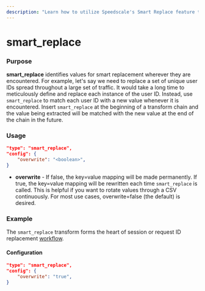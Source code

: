 ```yaml
---
description: "Learn how to utilize Speedscale's Smart Replace feature to efficiently modify API responses during testing. This documentation provides clear instructions and examples for implementing traffic transforms to enhance your application's performance."
---
```


# smart_replace 

### Purpose

**smart_replace** identifies values for smart replacement wherever they are encountered. For example, let's say we need to replace a set of unique user IDs spread throughout a large set of traffic. It would take a long time to meticulously define and replace each instance of the user ID. Instead, use `smart_replace` to match each user ID with a new value whenever it is encountered. Insert `smart_replace` at the beginning of a transform chain and the value being extracted will be matched with the new value at the end of the chain in the future.

### Usage

```json
"type": "smart_replace",
"config": {
    "overwrite": "<boolean>",
}
```

- **overwrite** - If false, the key=value mapping will be made permanently. If true, the key=value mapping will be rewritten each time `smart_replace` is called. This is helpful if you want to rotate values through a CSV continuously. For most use cases, overwrite=false (the default) is desired.

### Example

The `smart_replace` transform forms the heart of session or request ID replacement [workflow](../../../guides/identify-session.md).

#### Configuration

```json
"type": "smart_replace",
"config": {
    "overwrite": "true",
}
```
